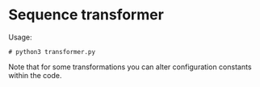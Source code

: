 # Sequence transformer

Usage:

    # python3 transformer.py

Note that for some transformations you can alter configuration
constants within the code.

